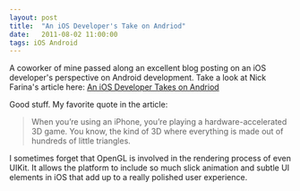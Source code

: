 ```yaml
---
layout: post
title:  "An iOS Developer's Take on Andriod"
date:   2011-08-02 11:00:00
tags: iOS Android
---
```


A coworker of mine passed along an excellent blog posting on an iOS developer's perspective on Android development.  Take a look at Nick Farina's article here: [An iOS Developer Takes on Andriod](http://nfarina.com/post/8239634061/ios-to-android)

Good stuff.  My favorite quote in the article:

>When you’re using an iPhone, you’re playing a hardware-accelerated 3D game. You know, the kind of 3D where everything is made out of hundreds of little triangles.

I sometimes forget that OpenGL is involved in the rendering process of even UIKit.  It allows the platform to include so much slick animation and subtle UI elements in iOS that add up to a really polished user experience.
